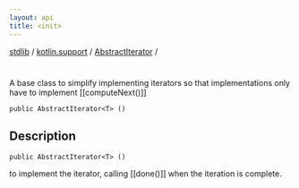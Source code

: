 ```yaml
---
layout: api
title: <init>
---
```

[stdlib](../../index.html) / [kotlin.support](../index.html) / [AbstractIterator](index.html) / [<init>](_init_.html)

# <init>
A base class to simplify implementing iterators so that implementations only have to implement [[computeNext()]]
```
public AbstractIterator<T> ()
```
## Description
```
public AbstractIterator<T> ()
```
to implement the iterator, calling [[done()]] when the iteration is complete.

